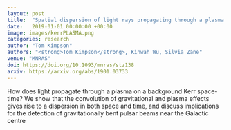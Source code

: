 ```yaml
---
layout: post
title:  "Spatial dispersion of light rays propagating through a plasma in Kerr space-time"
date:   2019-01-01 00:00:00 +00:00
image: images/kerrPLASMA.png
categories: research
author: "Tom Kimpson"
authors: "<strong>Tom Kimpson</strong>, Kinwah Wu, Silvia Zane"
venue: "MNRAS"
doi: https://doi.org/10.1093/mnras/stz138
arxiv: https://arxiv.org/abs/1901.03733
---
```

How does light propagate through a plasma on a background Kerr space-time? We show that the convolution of gravitational and plasma effects gives rise to a dispersion in both space and time,  and discuss implications for the detection of gravitationally bent pulsar beams near the Galactic centre
